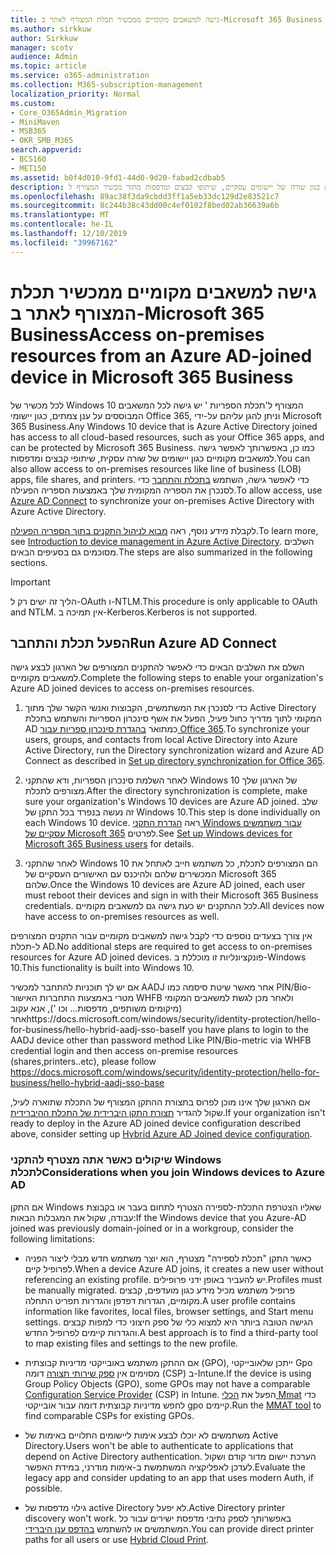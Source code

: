 ```yaml
---
title: גישה למשאבים מקומיים ממכשיר תכלת המצורף לאתר ב-Microsoft 365 Business
ms.author: sirkkuw
author: Sirkkuw
manager: scotv
audience: Admin
ms.topic: article
ms.service: o365-administration
ms.collection: M365-subscription-management
localization_priority: Normal
ms.custom:
- Core_O365Admin_Migration
- MiniMaven
- MSB365
- OKR_SMB_M365
search.appverid:
- BCS160
- MET150
ms.assetid: b0f4d010-9fd1-44d0-9d20-fabad2cdbab5
description: למד כיצד לקבל גישה למשאבים מקומיים כגון שורה של יישומים עסקיים, שיתופי קבצים ומדפסות מתוך מכשיר המצורף ל-Windows 10.
ms.openlocfilehash: 89ac38f3da9cbdd3ff1a5eb33dc129d2e83521c7
ms.sourcegitcommit: 8c244b38c43dd00c4ef0102f8bed02ab36639a6b
ms.translationtype: MT
ms.contentlocale: he-IL
ms.lasthandoff: 12/10/2019
ms.locfileid: "39967162"
---
```

# <a name="access-on-premises-resources-from-an-azure-ad-joined-device-in-microsoft-365-business"></a><span data-ttu-id="88bd7-103">גישה למשאבים מקומיים ממכשיר תכלת המצורף לאתר ב-Microsoft 365 Business</span><span class="sxs-lookup"><span data-stu-id="88bd7-103">Access on-premises resources from an Azure AD-joined device in Microsoft 365 Business</span></span>

<span data-ttu-id="88bd7-104">לכל מכשיר של Windows 10 המצורף ל'תכלת הספריות ' יש גישה לכל המשאבים המבוססים על ענן צמתים, כגון יישומי Office 365, וניתן להגן עליהם על-ידי Microsoft 365 Business.</span><span class="sxs-lookup"><span data-stu-id="88bd7-104">Any Windows 10 device that is Azure Active Directory joined has access to all cloud-based resources, such as your Office 365 apps, and can be protected by Microsoft 365 Business.</span></span> <span data-ttu-id="88bd7-105">כמו כן, באפשרותך לאפשר גישה למשאבים מקומיים כגון יישומים של שורה עסקית, שיתופי קבצים ומדפסות.</span><span class="sxs-lookup"><span data-stu-id="88bd7-105">You can also allow access to on-premises resources like line of business (LOB) apps, file shares, and printers.</span></span> <span data-ttu-id="88bd7-106">כדי לאפשר גישה, השתמש [בתכלת והתחבר](https://docs.microsoft.com/azure/active-directory/connect/active-directory-aadconnect) כדי לסנכרן את הספריה המקומית שלך באמצעות הספריה הפעילה.</span><span class="sxs-lookup"><span data-stu-id="88bd7-106">To allow access, use [Azure AD Connect](https://docs.microsoft.com/azure/active-directory/connect/active-directory-aadconnect) to synchronize your on-premises Active Directory with Azure Active Directory.</span></span> 

<span data-ttu-id="88bd7-107">לקבלת מידע נוסף, ראה [מבוא לניהול התקנים בתוך הספריה הפעילה](https://docs.microsoft.com/azure/active-directory/device-management-introduction).</span><span class="sxs-lookup"><span data-stu-id="88bd7-107">To learn more, see [Introduction to device management in Azure Active Directory](https://docs.microsoft.com/azure/active-directory/device-management-introduction).</span></span>
<span data-ttu-id="88bd7-108">השלבים מסוכמים גם בסעיפים הבאים.</span><span class="sxs-lookup"><span data-stu-id="88bd7-108">The steps are also summarized in the following sections.</span></span>

> [!IMPORTANT]
> <span data-ttu-id="88bd7-109">הליך זה ישים רק ל-OAuth ו-NTLM.</span><span class="sxs-lookup"><span data-stu-id="88bd7-109">This procedure is only applicable to OAuth and NTLM.</span></span> <span data-ttu-id="88bd7-110">אין תמיכה ב-Kerberos.</span><span class="sxs-lookup"><span data-stu-id="88bd7-110">Kerberos is not supported.</span></span>
 
## <a name="run-azure-ad-connect"></a><span data-ttu-id="88bd7-111">הפעל תכלת והתחבר</span><span class="sxs-lookup"><span data-stu-id="88bd7-111">Run Azure AD Connect</span></span>

<span data-ttu-id="88bd7-112">השלם את השלבים הבאים כדי לאפשר להתקנים המצורפים של הארגון לבצע גישה למשאבים מקומיים.</span><span class="sxs-lookup"><span data-stu-id="88bd7-112">Complete the following steps to enable your organization's Azure AD joined devices to access on-premises resources.</span></span>
  
1. <span data-ttu-id="88bd7-113">כדי לסנכרן את המשתמשים, הקבוצות ואנשי הקשר שלך מתוך Active Directory המקומי לתוך מדריך כחול פעיל, הפעל את אשף סינכרון הספריות והשתמש בתכלת AD כמתואר [בהגדרת סינכרון ספריות עבור Office 365](https://support.office.com/article/1b3b5318-6977-42ed-b5c7-96fa74b08846).</span><span class="sxs-lookup"><span data-stu-id="88bd7-113">To synchronize your users, groups, and contacts from local Active Directory into Azure Active Directory, run the Directory synchronization wizard and Azure AD Connect as described in [Set up directory synchronization for Office 365](https://support.office.com/article/1b3b5318-6977-42ed-b5c7-96fa74b08846).</span></span>
    
2. <span data-ttu-id="88bd7-114">לאחר השלמת סינכרון הספריות, ודא שהתקני Windows 10 של הארגון שלך מצורפים לתכלת.</span><span class="sxs-lookup"><span data-stu-id="88bd7-114">After the directory synchronization is complete, make sure your organization's Windows 10 devices are Azure AD joined.</span></span> <span data-ttu-id="88bd7-115">שלב זה נעשה בנפרד בכל התקן של Windows 10.</span><span class="sxs-lookup"><span data-stu-id="88bd7-115">This step is done individually on each Windows 10 device.</span></span> <span data-ttu-id="88bd7-116">ראה [הגדרת התקני Windows עבור משתמשים עסקיים של Microsoft 365](set-up-windows-devices.md) לפרטים.</span><span class="sxs-lookup"><span data-stu-id="88bd7-116">See [Set up Windows devices for Microsoft 365 Business users](set-up-windows-devices.md) for details.</span></span> 
    
3. <span data-ttu-id="88bd7-117">לאחר שהתקני Windows 10 הם המצורפים לתכלת, כל משתמש חייב לאתחל את המכשירים שלהם ולהיכנס עם האישורים העסקיים של Microsoft 365 שלהם.</span><span class="sxs-lookup"><span data-stu-id="88bd7-117">Once the Windows 10 devices are Azure AD joined, each user must reboot their devices and sign in with their Microsoft 365 Business credentials.</span></span> <span data-ttu-id="88bd7-118">לכל ההתקנים יש כעת גישה גם למשאבים מקומיים.</span><span class="sxs-lookup"><span data-stu-id="88bd7-118">All devices now have access to on-premises resources as well.</span></span>
    
<span data-ttu-id="88bd7-119">אין צורך בצעדים נוספים כדי לקבל גישה למשאבים מקומיים עבור התקנים המצורפים ל-תכלת AD.</span><span class="sxs-lookup"><span data-stu-id="88bd7-119">No additional steps are required to get access to on-premises resources for Azure AD joined devices.</span></span> <span data-ttu-id="88bd7-120">פונקציונליות זו מוכללת ב-Windows 10.</span><span class="sxs-lookup"><span data-stu-id="88bd7-120">This functionality is built into Windows 10.</span></span> 

<span data-ttu-id="88bd7-121">אם יש לך תוכניות להתחבר למכשיר AADJ אחר מאשר שיטת סיסמה כמו PIN/Bio-מטרי באמצעות התחברות האישור WHFB ולאחר מכן לגשת למשאבים המקומי (מיקומים משותפים, מדפסות... וכו '), אנא עקוב אחרhttps://docs.microsoft.com/windows/security/identity-protection/hello-for-business/hello-hybrid-aadj-sso-base</span><span class="sxs-lookup"><span data-stu-id="88bd7-121">If you have plans to login to the AADJ device other than password method Like PIN/Bio-metric via WHFB credential login and then access on-premise resources (shares,printers..etc), please follow https://docs.microsoft.com/windows/security/identity-protection/hello-for-business/hello-hybrid-aadj-sso-base</span></span>
  
<span data-ttu-id="88bd7-122">אם הארגון שלך אינו מוכן לפרוס בתצורת ההתקן המצורף של התכלת שתוארה לעיל, שקול להגדיר [תצורת התקן היברידית של התכלת ההיברידית](manage-windows-devices.md).</span><span class="sxs-lookup"><span data-stu-id="88bd7-122">If your organization isn't ready to deploy in the Azure AD joined device configuration described above, consider setting up [Hybrid Azure AD Joined device configuration](manage-windows-devices.md).</span></span>
  
### <a name="considerations-when-you-join-windows-devices-to-azure-ad"></a><span data-ttu-id="88bd7-123">שיקולים כאשר אתה מצטרף להתקני Windows לתכלת</span><span class="sxs-lookup"><span data-stu-id="88bd7-123">Considerations when you join Windows devices to Azure AD</span></span>

<span data-ttu-id="88bd7-124">אם התקן Windows שאליו הצטרפת התכלת-לספירה הצטרף לתחום בעבר או בקבוצת עבודה, שקול את המגבלות הבאות:</span><span class="sxs-lookup"><span data-stu-id="88bd7-124">If the Windows device that you Azure-AD joined was previously domain-joined or in a workgroup, consider the following limitations:</span></span>
  
- <span data-ttu-id="88bd7-125">כאשר התקן "תכלת לספירה" מצטרף, הוא יוצר משתמש חדש מבלי ליצור הפניה לפרופיל קיים.</span><span class="sxs-lookup"><span data-stu-id="88bd7-125">When a device Azure AD joins, it creates a new user without referencing an existing profile.</span></span> <span data-ttu-id="88bd7-126">יש להעביר באופן ידני פרופילים.</span><span class="sxs-lookup"><span data-stu-id="88bd7-126">Profiles must be manually migrated.</span></span> <span data-ttu-id="88bd7-127">פרופיל משתמש מכיל מידע כגון מועדפים, קבצים מקומיים, הגדרות דפדפן והגדרות תפריט התחלה.</span><span class="sxs-lookup"><span data-stu-id="88bd7-127">A user profile contains information like favorites, local files, browser settings, and Start menu settings.</span></span> <span data-ttu-id="88bd7-128">הגישה הטובה ביותר היא למצוא כלי של ספק חיצוני כדי למפות קבצים והגדרות קיימים לפרופיל החדש.</span><span class="sxs-lookup"><span data-stu-id="88bd7-128">A best approach is to find a third-party tool to map existing files and settings to the new profile.</span></span>

- <span data-ttu-id="88bd7-129">אם ההתקן משתמש באובייקטי מדיניות קבוצתית (GPO), ייתכן שלאובייקטי Gpo מסוימים אין [ספק שירותי תצורה](https://docs.microsoft.com/windows/configuration/provisioning-packages/how-it-pros-can-use-configuration-service-providers) דומה (CSP) ב-Intune.</span><span class="sxs-lookup"><span data-stu-id="88bd7-129">If the device is using Group Policy Objects (GPO), some GPOs may not have a comparable [Configuration Service Provider](https://docs.microsoft.com/windows/configuration/provisioning-packages/how-it-pros-can-use-configuration-service-providers) (CSP) in Intune.</span></span> <span data-ttu-id="88bd7-130">הפעל את [הכלי Mmat](https://www.microsoft.com/download/details.aspx?id=45520) כדי לחפש מדיניות קבוצתית דומה עבור אובייקטי gpo קיימים.</span><span class="sxs-lookup"><span data-stu-id="88bd7-130">Run the [MMAT tool](https://www.microsoft.com/download/details.aspx?id=45520) to find comparable CSPs for existing GPOs.</span></span>

- <span data-ttu-id="88bd7-131">משתמשים לא יוכלו לבצע אימות ליישומים התלויים באימות של Active Directory.</span><span class="sxs-lookup"><span data-stu-id="88bd7-131">Users won't be able to authenticate to applications that depend on Active Directory authentication.</span></span> <span data-ttu-id="88bd7-132">הערכת יישום מדור קודם ושקול לעדכן לאפליקציה המשתמשת ב-אימות מודרני, במידת האפשר.</span><span class="sxs-lookup"><span data-stu-id="88bd7-132">Evaluate the legacy app and consider updating to an app that uses modern Auth, if possible.</span></span>

- <span data-ttu-id="88bd7-133">גילוי מדפסות של active Directory לא יפעל.</span><span class="sxs-lookup"><span data-stu-id="88bd7-133">Active Directory printer discovery won't work.</span></span> <span data-ttu-id="88bd7-134">באפשרותך לספק נתיבי מדפסת ישירים עבור כל המשתמשים או להשתמש [בהדפס ענן היברידי](https://docs.microsoft.com/windows-server/administration/hybrid-cloud-print/hybrid-cloud-print-deploy).</span><span class="sxs-lookup"><span data-stu-id="88bd7-134">You can provide direct printer paths for all users or use [Hybrid Cloud Print](https://docs.microsoft.com/windows-server/administration/hybrid-cloud-print/hybrid-cloud-print-deploy).</span></span>
